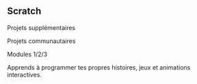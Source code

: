 ## Scratch

Projets supplémentaires

Projets communautaires

Modules 1/2/3

Apprends à programmer tes propres histoires, jeux et animations interactives.